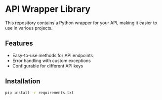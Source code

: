 # API Wrapper Library

This repository contains a Python wrapper for your API, making it easier to use in various projects.

## Features

- Easy-to-use methods for API endpoints
- Error handling with custom exceptions
- Configurable for different API keys

## Installation

```bash
pip install -r requirements.txt
